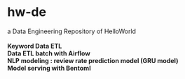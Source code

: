 # hw-de
a Data Engineering Repository of HelloWorld
<br>
<br>
<b>Keyword<b>
Data ETL <br>
Data ETL batch with Airflow<br>
NLP modeling : review rate prediction model (GRU model)<br>
Model serving with Bentoml<br>
